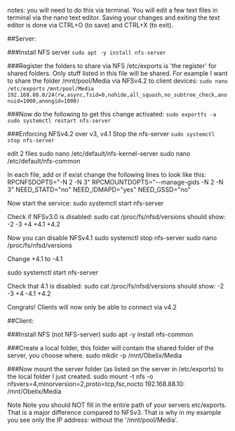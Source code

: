 notes: you will need to do this via terminal. 
You will edit a few text files in terminal via the nano text editor.
Saving your changes and exiting the text editor is done via 
CTRL+O (to save) and CTRL+X (to exit).

##Server:

###Install NFS server
`sudo apt -y install nfs-server`

###Register the folders to share via NFS
/etc/exports is 'the register' for shared folders. Only stuff listed in this file will be shared.
For example I want to share the folder /mnt/pool/Media via NFSv4.2 to client devices:
`sudo nano /etc/exports`
`/mnt/pool/Media    192.168.88.0/24(rw,async,fsid=0,nohide,all_squash,no_subtree_check,anonuid=1000,anongid=1000)`

###Now do the following to get this change activated:
`sudo exportfs -a
sudo systemctl restart nfs-server`


###Enforcing NFSv4.2 over v3, v4.1
Stop the nfs-server
`sudo systemctl stop nfs-server`

edit 2 files 
sudo nano /etc/default/nfs-kernel-server
sudo nano /etc/default/nfs-common

In each file, add or if exist change the following lines to look like this: 
RPCNFSDOPTS="-N 2 -N 3"
RPCMOUNTDOPTS="--manage-gids -N 2 -N 3"
NEED_STATD="no"
NEED_IDMAPD="yes"
NEED_GSSD="no"

Now start the service:
sudo systemctl start nfs-server

Check if NFSv3.0 is disabled:
sudo cat /proc/fs/nfsd/versions
should show:
-2 -3 +4 +4.1 +4.2

Now you can disable NFSv4.1
sudo systemctl stop nfs-server
sudo nano /proc/fs/nfsd/versions

Change +4.1 to -4.1

sudo systemctl start nfs-server

Check that 4.1 is disabled:
sudo cat /proc/fs/nfsd/versions
should show:
-2 -3 +4 -4.1 +4.2

Congrats! Clients will now only be able to connect via v4.2


##Client: 

###Install NFS (not NFS-server)
sudo apt -y install nfs-common

###Create a local folder, this folder will contain the shared folder of the server, you choose where.
sudo mkdir -p /mnt/Obelix/Media

###Now mount the server folder (as listed on the server in /etc/exports) to the local folder I just created.
sudo mount -t nfs -o nfsvers=4,minorversion=2,proto=tcp,fsc,nocto 192.168.88.10: /mnt/Obelix/Media

Note
Note you should NOT fill in the entire path of your servers etc/exports. That is a major difference compared to NFSv3. 
That is why in my example you see only the IP address: without the '/mnt/pool/Media'. 
